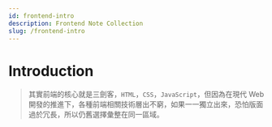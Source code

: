 ```yaml
---
id: frontend-intro
description: Frontend Note Collection
slug: /frontend-intro
---
```


# Introduction

> 其實前端的核心就是三劍客，`HTML`，`CSS`，`JavaScript`，但因為在現代 Web 開發的推進下，各種前端相關技術層出不窮，如果一一獨立出來，恐怕版面過於冗長，所以仍舊選擇彙整在同一區域。
